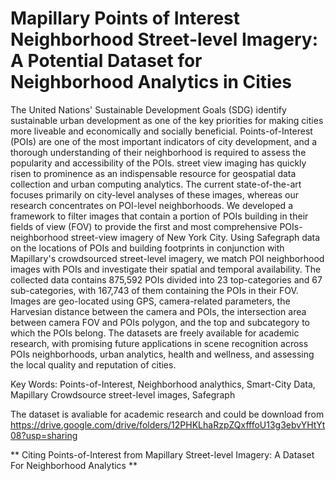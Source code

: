 # Mapillary Points of Interest Neighborhood Street-level Imagery: A Potential Dataset for Neighborhood Analytics in Cities

The United Nations' Sustainable Development Goals (SDG) identify sustainable urban development as one of the key priorities for making cities more liveable and economically and socially beneficial. Points-of-Interest (POIs) are one of the most important indicators of city development, and a thorough understanding of their neighborhood is required to assess the popularity and accessibility of the POIs. street view imaging has quickly risen to prominence as an indispensable resource for geospatial data collection and urban computing analytics. The current state-of-the-art focuses primarily on city-level analyses of these images, whereas our research concentrates on POI-level neighborhoods. We developed a framework to filter images that contain a portion of POIs building in their fields of view (FOV) to provide the first and most comprehensive POIs-neighborhood street-view imagery of New York City. Using Safegraph data on the locations of POIs and building footprints in conjunction with Mapillary's crowdsourced street-level imagery, we match POI neighborhood images with POIs and investigate their spatial and temporal availability. The collected data contains 875,592 POIs divided into 23 top-categories and 67 sub-categories, with 167,743 of them containing the POIs in their FOV. Images are geo-located using GPS, camera-related parameters, the Harvesian distance between the camera and POIs, the intersection area between camera FOV and POIs polygon, and the top and subcategory to which the POIs belong. The datasets are freely available for academic research, with promising future applications in scene recognition across POIs neighborhoods, urban analytics, health and wellness, and assessing the local quality and reputation of cities.

Key Words: Points-of-Interest, Neighborhood analythics, Smart-City Data, Mapillary Crowdsource street-level images, Safegraph


The dataset is avaliable for academic research and could be download from https://drive.google.com/drive/folders/12PHKLhaRzpZQxfffoU13g3ebvYHtYt08?usp=sharing


** Citing Points-of-Interest from Mapillary Street-level Imagery: A Dataset For Neighborhood Analytics ** 
